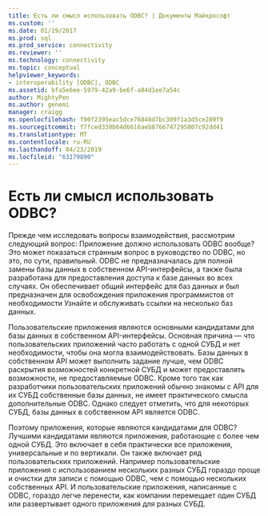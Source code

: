 ```yaml
---
title: Есть ли смысл использовать ODBC? | Документы Майкрософт
ms.custom: ''
ms.date: 01/19/2017
ms.prod: sql
ms.prod_service: connectivity
ms.reviewer: ''
ms.technology: connectivity
ms.topic: conceptual
helpviewer_keywords:
- interoperability [ODBC], ODBC
ms.assetid: bfa5e6ee-5979-42a9-be6f-a84d1ee7a54c
author: MightyPen
ms.author: genemi
manager: craigg
ms.openlocfilehash: f90f2395eac5dce76848d7bc309f1a3d5ce289f9
ms.sourcegitcommit: f7fced330b64d6616aeb8766747295807c92dd41
ms.translationtype: MT
ms.contentlocale: ru-RU
ms.lasthandoff: 04/23/2019
ms.locfileid: "63179890"
---
```

# <a name="is-odbc-the-answer"></a>Есть ли смысл использовать ODBC?
Прежде чем исследовать вопросы взаимодействия, рассмотрим следующий вопрос: Приложение должно использовать ODBC вообще? Это может показаться странным вопрос в руководство по ODBC, но это, по сути, правильный. ODBC не предназначалась для полной замены базы данных в собственном API-интерфейсы, а также была разработана для предоставления доступа к базе данных во всех случаях. Он обеспечивает общий интерфейс для баз данных и был предназначен для освобождения приложения программистов от необходимости Узнайте и обслуживать ссылки на несколько баз данных.  
  
 Пользовательские приложения являются основными кандидатами для базы данных в собственном API-интерфейсы. Основная причина — что пользовательских приложений часто работать с одной СУБД и нет необходимости, чтобы она могла взаимодействовать. Базы данных в собственном API может выполнить задание лучше, чем ODBC раскрытия возможностей конкретной СУБД и может предоставлять возможности, не предоставляемые ODBC. Кроме того так как разработчики пользовательских приложений обычно знакомы с API для их СУБД собственные базы данных, не имеет практического смысла дополнительные ODBC. Однако следует отметить, что для некоторых СУБД, базы данных в собственном API является ODBC.  
  
 Поэтому приложения, которые являются кандидатами для ODBC? Лучшими кандидатами являются приложения, работающие с более чем одной СУБД. Это включает в себя практически все приложения, универсальные и по вертикали. Он также включает ряд пользовательских приложений. Например пользовательские приложения с использованием нескольких разных СУБД гораздо проще и очистки для записи с помощью ODBC, чем с помощью нескольких собственных API. И пользовательские приложения, написанные с ODBC, гораздо легче перенести, как компании перемещает один СУБД или развертывает одного приложения для разных СУБД.
